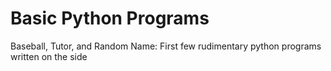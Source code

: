 Basic Python Programs
=====================

Baseball, Tutor, and Random Name: First few rudimentary python programs written on the side
